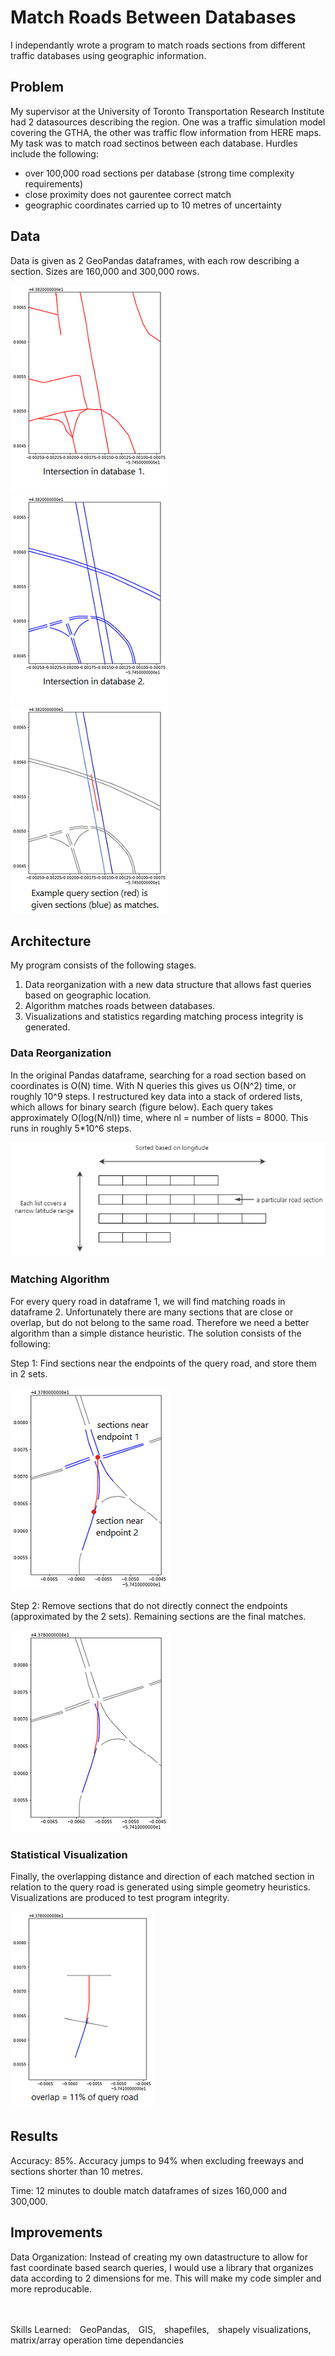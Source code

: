 # Match Roads Between Databases
I independantly wrote a program to match roads sections from different traffic databases using geographic information.
## Problem
My supervisor at the University of Toronto Transportation Research Institute had 2 datasources describing the region. One was a traffic simulation model covering the GTHA, the other was traffic flow information from HERE maps. My task was to match road sectinos between each database. Hurdles include the following:
- over 100,000 road sections per database (strong time complexity requirements)
- close proximity does not gaurentee correct match
- geographic coordinates carried up to 10 metres of uncertainty

## Data
Data is given as 2 GeoPandas dataframes, with each row describing a section. Sizes are 160,000 and 300,000 rows.

![Visualization of road sections in Database 1](images/ex1_HERE.png) ![Visualization of road sections in Database 2](images/ex1_aimsun.png) ![Visualization of query road and returned matches](images/ex1_match_background.png) 
## Architecture
My program consists of the following stages. 
1. Data reorganization with a new data structure that allows fast queries based on geographic location.
2. Algorithm matches roads between databases.
3. Visualizations and statistics regarding matching process integrity is generated.
### Data Reorganization
In the original Pandas dataframe, searching for a road section based on coordinates is O(N) time. With N queries this gives us O(N^2) time, or roughly 10^9 steps. I restructured key data into a stack of ordered lists, which allows for binary search (figure below). Each query takes approximately O(log(N/nl)) time, where nl = number of lists = 8000. This runs in roughly 5*10^6 steps.

![Visualization of road sections in Database 1](images/data_reorganization.png)

### Matching Algorithm
For every query road in dataframe 1, we will find matching roads in dataframe 2. Unfortunately there are many sections that are close or overlap, but do not belong to the same road. Therefore we need a better algorithm than a simple distance heuristic. The solution consists of the following:

Step 1: Find sections near the endpoints of the query road, and store them in 2 sets.

![Visualization of road algorithm matching process Step 1](images/ex2_endpoints_blue.png)

Step 2: Remove sections that do not directly connect the endpoints (approximated by the 2 sets). Remaining sections are the final matches.

![Visualization of road algorithm matching process Step 2](images/ex2_matches.png)
### Statistical Visualization
Finally, the overlapping distance and direction of each matched section in relation to the query road is generated using simple geometry heuristics. Visualizations are produced to test program integrity.

![Visualization of road sections in Database 1](images/overlap_calcs.png)
## Results
Accuracy: 85%. Accuracy jumps to 94% when excluding freeways and sections shorter than 10 metres.

Time: 12 minutes to double match dataframes of sizes 160,000 and 300,000.

## Improvements
Data Organization: Instead of creating my own datastructure to allow for fast coordinate based search queries, I would use a library that organizes data according to 2 dimensions for me. This will make my code simpler and more reproducable.

\
\
Skills Learned: GeoPandas, GIS, shapefiles, shapely visualizations, matrix/array operation time dependancies
